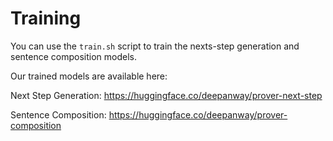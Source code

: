 # Training

You can use the `train.sh` script to train the nexts-step generation and sentence composition models.

Our trained models are available here:

Next Step Generation: https://huggingface.co/deepanway/prover-next-step

Sentence Composition: https://huggingface.co/deepanway/prover-composition
